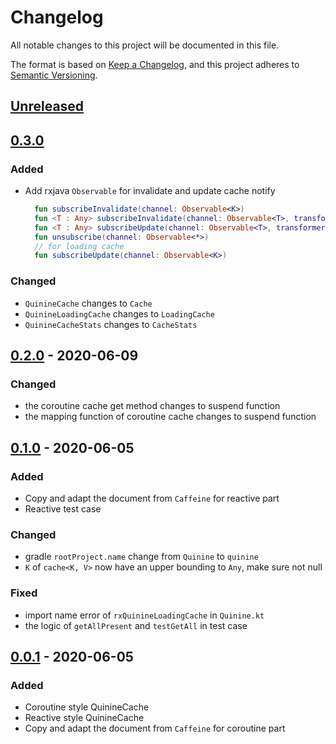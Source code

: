 # Changelog
All notable changes to this project will be documented in this file.

The format is based on [Keep a Changelog](https://keepachangelog.com/en/1.0.0/),
and this project adheres to [Semantic Versioning](https://semver.org/spec/v2.0.0.html).

## [Unreleased]

## [0.3.0]
### Added
- Add rxjava `Observable` for invalidate and update cache notify
  ```kotlin
    fun subscribeInvalidate(channel: Observable<K>)
    fun <T : Any> subscribeInvalidate(channel: Observable<T>, transformer: (T) -> K)
    fun <T : Any> subscribeUpdate(channel: Observable<T>, transformer: (T) -> Pair<K, V>)
    fun unsubscribe(channel: Observable<*>)
    // for loading cache
    fun subscribeUpdate(channel: Observable<K>)
  ```

### Changed
- `QuinineCache` changes to `Cache`
- `QuinineLoadingCache` changes to `LoadingCache`
- `QuinineCacheStats` changes to `CacheStats`

## [0.2.0] - 2020-06-09
### Changed
- the coroutine cache get method changes to suspend function 
- the mapping function of coroutine cache changes to suspend function

## [0.1.0] - 2020-06-05
### Added
- Copy and adapt the document from `Caffeine` for reactive part
- Reactive test case

### Changed
- gradle `rootProject.name` change from `Quinine` to `quinine`
- `K` of `cache<K, V>` now have an upper bounding to `Any`, make sure not null

### Fixed
- import name error of `rxQuinineLoadingCache` in `Quinine.kt`
- the logic of `getAllPresent` and `testGetAll` in test case

## [0.0.1] - 2020-06-05
### Added
- Coroutine style QuinineCache
- Reactive style QuinineCache
- Copy and adapt the document from `Caffeine` for coroutine part

[Unreleased]: https://github.com/Project5E/quinine/compare/v0.2.0...HEAD
[0.3.0]: https://github.com/Project5E/quinine/compare/v0.2.0...v0.3.0
[0.2.0]: https://github.com/Project5E/quinine/compare/v0.1.0...v0.2.0
[0.1.0]: https://github.com/Project5E/quinine/compare/v0.0.1...v0.1.0
[0.0.1]: https://github.com/Project5E/quinine/releases/tag/v0.0.1